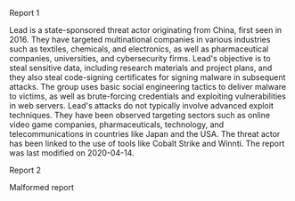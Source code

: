 
Report 1

Lead is a state-sponsored threat actor originating from China, first seen in 2016. They have targeted multinational companies in various industries such as textiles, chemicals, and electronics, as well as pharmaceutical companies, universities, and cybersecurity firms. Lead's objective is to steal sensitive data, including research materials and project plans, and they also steal code-signing certificates for signing malware in subsequent attacks. The group uses basic social engineering tactics to deliver malware to victims, as well as brute-forcing credentials and exploiting vulnerabilities in web servers. Lead's attacks do not typically involve advanced exploit techniques. They have been observed targeting sectors such as online video game companies, pharmaceuticals, technology, and telecommunications in countries like Japan and the USA. The threat actor has been linked to the use of tools like Cobalt Strike and Winnti. The report was last modified on 2020-04-14.





Report 2

Malformed report


